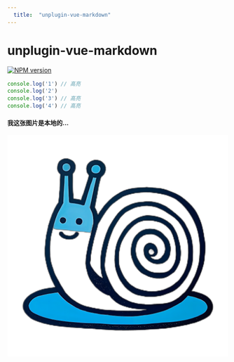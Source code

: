 ```yaml
---
  title:  "unplugin-vue-markdown"
---
```


# unplugin-vue-markdown

[![NPM version](https://img.shields.io/npm/v/unplugin-vue-markdown?color=a1b858)](https://www.npmjs.com/package/unplugin-vue-markdown)

```js
console.log('1') // 高亮
console.log('2')
console.log('3') // 高亮
console.log('4') // 高亮
```

#### 我这张图片是本地的...

![image](/src/assets/logo_wk.png)
